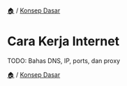 [🏠](../../README.md) / [Konsep Dasar](../README.md)

# Cara Kerja Internet

TODO: Bahas DNS, IP, ports, dan proxy

[🏠](../../README.md) / [Konsep Dasar](../README.md)
